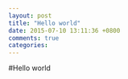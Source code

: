 ```yaml
---
layout: post
title: "Hello world"
date: 2015-07-10 13:11:36 +0800
comments: true
categories: 
---
```

#Hello world
